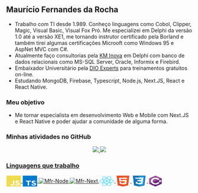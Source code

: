 ## Maurício Fernandes da Rocha
- Trabalho com TI desde 1.989. Conheço linguagens como Cobol, Clipper, Magic, Visual Basic, Visual Fox Pró.
Me especializei em Delphi da versão 1.0 até a versão XE1, me tornando instrutor certificado pela Borland e também tirei algumas certificações Microoft como Windows 95 e AspNet MVC com C#.
- Atualmente faço consultorias pela [KM Inova](https://kminova.dev) em Delphi com banco de dados relacionais como MS-SQL Server, Oracle, Informix e Firebird. 
- Embaixador Universitário pela [DIO Experts](https://dio.me/sign-up?ref=8QDRNPHWXD) para treinamentos gratuitos on-line.
- Estudando MongoDB, Firebase, Typescript, Node.js, Next.JS, React e React Native.

### Meu objetivo
- Me tornar especialista em desenvolvimento Web e Mobile com Next.JS e React Native e poder ajudar a comunidade de alguma forma.

### Minhas atividades no GitHub
<div align="center">
  <a href="https://github.com/mauriciorocha1968">
  <img height="180em" src="https://github-readme-stats.vercel.app/api?username=mauriciorocha1968&show_icons=true&theme=dracula&include_all_commits=true&count_private=true"/>
  <img height="180em" src="https://github-readme-stats.vercel.app/api/top-langs/?username=mauriciorocha1968&layout=compact&langs_count=7&theme=dracula"/>
</div>
  
### Linguagens que trabalho
<div style="display: inline_block">
  <img align="center" alt="Mfr-Js" height="30" width="40" src="https://raw.githubusercontent.com/devicons/devicon/master/icons/javascript/javascript-plain.svg">
  <img align="center" alt="Mfr-Ts" height="30" width="40" src="https://raw.githubusercontent.com/devicons/devicon/master/icons/typescript/typescript-plain.svg">
  <img align="center" alt="Mfr-Node" height="30" width="40" src="https://cdn.jsdelivr.net/gh/devicons/devicon/icons/nodejs/nodejs-original.svg">
  <img align="center" alt="Mfr-Next" height="30" width="40" src="https://cdn.jsdelivr.net/gh/devicons/devicon/icons/nextjs/nextjs-original-wordmark.svg">
  <img align="center" alt="Mfr-React" height="30" width="40" src="https://raw.githubusercontent.com/devicons/devicon/master/icons/react/react-original.svg">
  <img align="center" alt="Mfr-HTML" height="30" width="40" src="https://raw.githubusercontent.com/devicons/devicon/master/icons/html5/html5-original.svg">
  <img align="center" alt="Mfr-CSS" height="30" width="40" src="https://raw.githubusercontent.com/devicons/devicon/master/icons/css3/css3-original.svg">
  <img align="center" alt="Mfr-Csharp" height="30" width="40" src="https://raw.githubusercontent.com/devicons/devicon/master/icons/csharp/csharp-original.svg">
</div>
  

